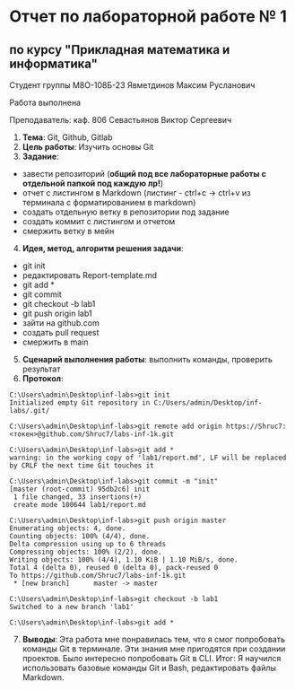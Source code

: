 # Отчет по лабораторной работе № 1
## по курсу "Прикладная математика и информатика"

Студент группы М8О-108Б-23 Явметдинов Максим Русланович

Работа выполнена 

Преподаватель: каф. 806 Севастьянов Виктор Сергеевич

1. **Тема**: Git, Github, Gitlab
2. **Цель работы**: Изучить основы Git
3. **Задание**: 
- завести репозиторий (**общий под все лабораторные работы с отдельной папкой под каждую лр!**)
- отчет с листингом в Markdown (листинг - ctrl+c -> ctrl+v из терминала с форматированием в markdown)
- создать отдельную ветку в репозитории под задание
- создать коммит с листингом и отчетом
- смержить ветку в мейн
4. **Идея, метод, алгоритм решения задачи**: 
- git init 
- редактировать Report-template.md 
- git add \*
- git commit
- git checkout -b lab1
- git push origin lab1
- зайти на github.com
- создать pull request
- смержить в main
5. **Сценарий выполнения работы**: выполнить команды, проверить результат
6. **Протокол**: 
```
C:\Users\admin\Desktop\inf-labs>git init
Initialized empty Git repository in C:/Users/admin/Desktop/inf-labs/.git/

C:\Users\admin\Desktop\inf-labs>git remote add origin https://Shruc7:<токен>@github.com/Shruc7/labs-inf-1k.git

C:\Users\admin\Desktop\inf-labs>git add *
warning: in the working copy of 'lab1/report.md', LF will be replaced by CRLF the next time Git touches it

C:\Users\admin\Desktop\inf-labs>git commit -m "init"
[master (root-commit) 95db2c6] init
 1 file changed, 33 insertions(+)
 create mode 100644 lab1/report.md

C:\Users\admin\Desktop\inf-labs>git push origin master
Enumerating objects: 4, done.
Counting objects: 100% (4/4), done.
Delta compression using up to 6 threads
Compressing objects: 100% (2/2), done.
Writing objects: 100% (4/4), 1.10 KiB | 1.10 MiB/s, done.
Total 4 (delta 0), reused 0 (delta 0), pack-reused 0
To https://github.com/Shruc7/labs-inf-1k.git
 * [new branch]      master -> master

C:\Users\admin\Desktop\inf-labs>git checkout -b lab1
Switched to a new branch 'lab1'

C:\Users\admin\Desktop\inf-labs>git add *
```
7. **Выводы**: Эта работа мне понравилась тем, что я смог попробовать команды Git в терминале. Эти знания мне пригодятся при создании проектов. Было интересно попробовать Git в CLI. Итог: Я научился использовать базовые команды Git и Bash, редактировать файлы Markdown.
